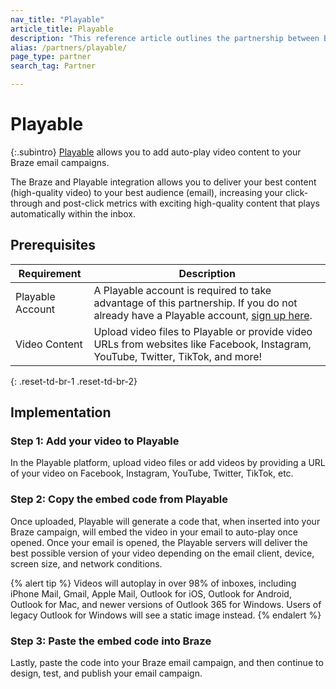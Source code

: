 ```yaml
---
nav_title: "Playable"
article_title: Playable
description: "This reference article outlines the partnership between Braze and Playable, a video platform that allows you to add video content to your Braze email campaigns."
alias: /partners/playable/
page_type: partner
search_tag: Partner

---
```


# Playable

{:.subintro}
[Playable][1] allows you to add auto-play video content to your Braze email campaigns.

The Braze and Playable integration allows you to deliver your best content (high-quality video) to your best audience (email), increasing your click-through and post-click metrics with exciting high-quality content that plays automatically within the inbox.

## Prerequisites

| Requirement | Description | 
| ----------- | ----------- |
| Playable Account | A Playable account is required to take advantage of this partnership. If you do not already have a Playable account, [sign up here][signup].
Video Content | Upload video files to Playable or provide video URLs from websites like Facebook, Instagram, YouTube, Twitter, TikTok, and more! |
{: .reset-td-br-1 .reset-td-br-2}

## Implementation

### Step 1: Add your video to Playable

In the Playable platform, upload video files or add videos by providing a URL of your video on Facebook, Instagram, YouTube, Twitter, TikTok, etc.

### Step 2: Copy the embed code from Playable

Once uploaded, Playable will generate a code that, when inserted into your Braze campaign, will embed the video in your email to auto-play once opened. Once your email is opened, the Playable servers will deliver the best possible version of your video depending on the email client, device, screen size, and network conditions.

{% alert tip %}
Videos will autoplay in over 98% of inboxes, including iPhone Mail, Gmail, Apple Mail, Outlook for iOS, Outlook for Android, Outlook for Mac, and newer versions of Outlook 365 for Windows. Users of legacy Outlook for Windows will see a static image instead.
{% endalert %}

### Step 3: Paste the embed code into Braze

Lastly, paste the code into your Braze email campaign, and then continue to design, test, and publish your email campaign.

[1]: https://playable.video
[signup]: https://signup.playable.video